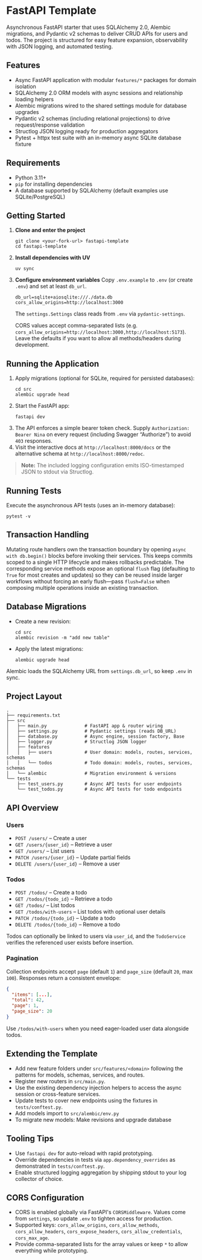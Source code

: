# FastAPI Template

Asynchronous FastAPI starter that uses SQLAlchemy 2.0, Alembic migrations, and Pydantic v2 schemas to deliver CRUD APIs for users and todos. The project is structured for easy feature expansion, observability with JSON logging, and automated testing.

## Features

- Async FastAPI application with modular `features/*` packages for domain isolation
- SQLAlchemy 2.0 ORM models with async sessions and relationship loading helpers
- Alembic migrations wired to the shared settings module for database upgrades
- Pydantic v2 schemas (including relational projections) to drive request/response validation
- Structlog JSON logging ready for production aggregators
- Pytest + httpx test suite with an in-memory async SQLite database fixture

## Requirements

- Python 3.11+
- `pip` for installing dependencies
- A database supported by SQLAlchemy (default examples use SQLite/PostgreSQL)

## Getting Started

1. **Clone and enter the project**
   ```pwsh
   git clone <your-fork-url> fastapi-template
   cd fastapi-template
   ```
2. **Install dependencies with UV**
   ```pwsh
   uv sync
   ```
3. **Configure environment variables**
   Copy `.env.example` to `.env` (or create `.env`) and set at least `db_url`.

   ```env
   db_url=sqlite+aiosqlite:///./data.db
   cors_allow_origins=http://localhost:3000
   ```

   The `settings.Settings` class reads from `.env` via `pydantic-settings`.

   CORS values accept comma-separated lists (e.g. `cors_allow_origins=http://localhost:3000,http://localhost:5173`). Leave the defaults if you want to allow all methods/headers during development.

## Running the Application

1. Apply migrations (optional for SQLite, required for persisted databases):
   ```pwsh
   cd src
   alembic upgrade head
   ```
2. Start the FastAPI app:
   ```pwsh
   fastapi dev
   ```
3. The API enforces a simple bearer token check. Supply `Authorization: Bearer Nina` on every request (including Swagger “Authorize”) to avoid `403` responses.
4. Visit the interactive docs at `http://localhost:8000/docs` or the alternative schema at `http://localhost:8000/redoc`.

> **Note:** The included logging configuration emits ISO-timestamped JSON to stdout via Structlog.

## Running Tests

Execute the asynchronous API tests (uses an in-memory database):
```pwsh
pytest -v
```

## Transaction Handling

Mutating route handlers own the transaction boundary by opening `async with db.begin()` blocks before invoking their services. This keeps commits scoped to a single HTTP lifecycle and makes rollbacks predictable. The corresponding service methods expose an optional `flush` flag (defaulting to `True` for most creates and updates) so they can be reused inside larger workflows without forcing an early flush—pass `flush=False` when composing multiple operations inside an existing transaction.

## Database Migrations

- Create a new revision:
  ```pwsh
  cd src
  alembic revision -m "add new table"
  ```
- Apply the latest migrations:
  ```pwsh
  alembic upgrade head
  ```

Alembic loads the SQLAlchemy URL from `settings.db_url`, so keep `.env` in sync.

## Project Layout

```
.
├── requirements.txt
├── src
│   ├── main.py              # FastAPI app & router wiring
│   ├── settings.py          # Pydantic settings (reads DB_URL)
│   ├── database.py          # Async engine, session factory, Base
│   ├── logger.py            # Structlog JSON logger
│   ├── features
│   │   ├── users            # User domain: models, routes, services, schemas
│   │   └── todos            # Todo domain: models, routes, services, schemas
│   └── alembic              # Migration environment & versions
└── tests
    ├── test_users.py        # Async API tests for user endpoints
    └── test_todos.py        # Async API tests for todo endpoints
```

## API Overview

### Users
- `POST /users/` – Create a user
- `GET /users/{user_id}` – Retrieve a user
- `GET /users/` – List users
- `PATCH /users/{user_id}` – Update partial fields
- `DELETE /users/{user_id}` – Remove a user

### Todos
- `POST /todos/` – Create a todo
- `GET /todos/{todo_id}` – Retrieve a todo
- `GET /todos/` – List todos
- `GET /todos/with-users` – List todos with optional user details
- `PATCH /todos/{todo_id}` – Update a todo
- `DELETE /todos/{todo_id}` – Remove a todo

Todos can optionally be linked to users via `user_id`, and the `TodoService` verifies the referenced user exists before insertion.

### Pagination
Collection endpoints accept `page` (default `1`) and `page_size` (default `20`, max `100`). Responses return a consistent envelope:

```json
{
  "items": [...],
  "total": 42,
  "page": 1,
  "page_size": 20
}
```

Use `/todos/with-users` when you need eager-loaded user data alongside todos.

## Extending the Template

- Add new feature folders under `src/features/<domain>` following the patterns for models, schemas, services, and routes.
- Register new routers in `src/main.py`.
- Use the existing dependency injection helpers to access the async session or cross-feature services.
- Update tests to cover new endpoints using the fixtures in `tests/conftest.py`.
- Add models import to `src/alembic/env.py`
- To migrate new models: Make revisions and upgrade database

## Tooling Tips

- Use `fastapi dev` for auto-reload with rapid prototyping.
- Override dependencies in tests via `app.dependency_overrides` as demonstrated in `tests/conftest.py`.
- Enable structured logging aggregation by shipping stdout to your log collector of choice.

## CORS Configuration

- CORS is enabled globally via FastAPI's `CORSMiddleware`. Values come from `settings`, so update `.env` to tighten access for production.
- Supported keys: `cors_allow_origins`, `cors_allow_methods`, `cors_allow_headers`, `cors_expose_headers`, `cors_allow_credentials`, `cors_max_age`.
- Provide comma-separated lists for the array values or keep `*` to allow everything while prototyping.
